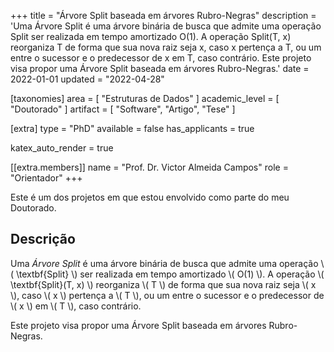+++
title = "Árvore Split baseada em árvores Rubro-Negras"
description = 'Uma Árvore Split é uma árvore binária de busca que admite uma operação Split ser realizada em tempo amortizado O(1). A operação Split(T, x) reorganiza T de forma que sua nova raiz seja x, caso x pertença a T, ou um entre o sucessor e o predecessor de x em T, caso contrário. Este projeto visa propor uma Árvore Split baseada em árvores Rubro-Negras.'
date = 2022-01-01
updated = "2022-04-28"

[taxonomies]
area = [ "Estruturas de Dados" ]
academic_level = [ "Doutorado" ]
artifact = [ "Software", "Artigo", "Tese" ]

[extra]
type = "PhD"
available = false
has_applicants = true

katex_auto_render = true

[[extra.members]]
name = "Prof. Dr. Victor Almeida Campos"
role = "Orientador"
+++

Este é um dos projetos em que estou envolvido como parte do meu Doutorado.

## Descrição

Uma _Árvore Split_ é uma árvore binária de busca que admite uma operação \\( \textbf{Split} \\) ser realizada em tempo amortizado \\( O(1) \\). A operação \\( \textbf{Split}(T, x) \\) reorganiza \\( T \\) de forma que sua nova raiz seja \\( x \\), caso \\( x \\) pertença a \\( T \\), ou um entre o sucessor e o predecessor de \\( x \\) em \\( T \\), caso contrário.

Este projeto visa propor uma Árvore Split baseada em árvores Rubro-Negras.
